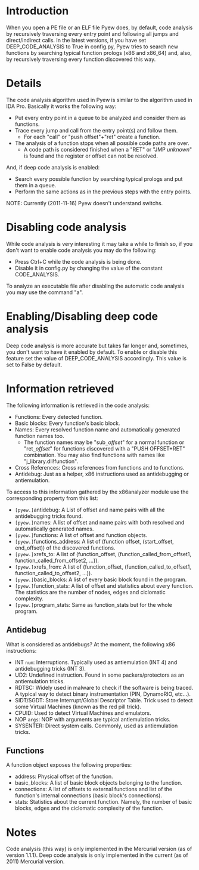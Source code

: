# Introduction #

When you open a PE file or an ELF file Pyew does, by default, code analysis by recursively traversing every entry point and following all jumps and direct/indirect calls. In the latest versions, if you have set DEEP\_CODE\_ANALYSIS to True in config.py, Pyew tries to search new functions by searching typical function prologs (x86 and x86\_64) and, also, by recursively traversing every function discovered this way.

# Details #

The code analysis algorithm used in Pyew is similar to the algorithm used in IDA Pro. Basically it works the following way:

  * Put every entry point in a queue to be analyzed and consider them as functions.
  * Trace every jump and call from the entry point(s) and follow them.
    * For each "call" or "push offset"+"ret" create a function.
  * The analysis of a function stops when all possible code paths are over.
    * A code path is considered finished when a "RET" or "JMP _unknown_" is found and the register or offset can not be resolved.

And, if deep code analysis is enabled:

  * Search every possible function by searching typical prologs and put them in a queue.
  * Perform the same actions as in the previous steps with the entry points.

NOTE: Currently (2011-11-16) Pyew doesn't understand switchs.

# Disabling code analysis #

While code analysis is very interesting it may take a while to finish so, if you don't want to enable code analysis you may do the following:

  * Press Ctrl+C while the code analysis is being done.
  * Disable it in config.py by changing the value of the constant CODE\_ANALYSIS.

To analyze an executable file after disabling the automatic code analysis you may use the command "a".

# Enabling/Disabling deep code analysis #

Deep code analysis is more accurate but takes far longer and, sometimes, you don't want to have it enabled by default. To enable or disable this feature set the value of DEEP\_CODE\_ANALYSIS accordingly. This value is set to False by default.

# Information retrieved #

The following information is retrieved in the code analysis:

  * Functions: Every detected function.
  * Basic blocks: Every function's basic block.
  * Names: Every resolved function name and automatically generated function names too.
    * The function names may be "sub`_`_offset_" for a normal function or "ret`_`_offset_" for functions discovered with a "PUSH OFFSET+RET" combination. You may also find functions with names like "j\_library.dll!function".
  * Cross References: Cross references from functions and to functions.
  * Antidebug: Just as a helper, x86 instructions used as antidebugging or antiemulation.

To access to this information gathered by the x86analyzer module use the corresponding property from this list:

  * `[pyew.]`antidebug: A List of offset and name pairs with all the antidebugging tricks found.
  * `[pyew.]`names: A list of offset and name pairs with both resolved and automatically generated names.
  * `[pyew.]`functions: A list of offset and function objects.
  * `[pyew.]`functions\_address: A list of (function offset, (start\_offset, end\_offset)) of the discovered functions.
  * `[pyew.]`xrefs\_to: A list of (function\_offset, (function\_called\_from\_offset1, function\_called\_from\_offset2, ...)).
  * `[pyew.]`xrefs\_from: A list of (function\_offset, (function\_called\_to\_offset1, function\_called\_to\_offset2, ...)).
  * `[pyew.]`basic\_blocks: A list of every basic block found in the program.
  * `[pyew.]`function\_stats: A list of offset and statistics about every function. The statistics are the number of nodes, edges and ciclomatic complexity.
  * `[pyew.]`program\_stats: Same as function\_stats but for the whole program.

## Antidebug ##

What is considered as antidebugs? At the moment, the following x86 instructions:

  * INT `num`: Interruptions. Typically used as antiemulation (INT 4) and antidebugging tricks (INT 3).
  * UD2: Undefined instruction. Found in some packers/protectors as an antiemulation tricks.
  * RDTSC: Widely used in malware to check if the software is being traced. A typical way to detect binary instrumentation (PIN, DynamoRIO, etc...).
  * SIDT/SGDT: Store Interrupt/Global Descriptor Table. Trick used to detect some Virtual Machines (known as the red pill trick).
  * CPUID: Used to detect Virtual Machines and emulators.
  * NOP `args`: NOP with arguments are typical antiemulation tricks.
  * SYSENTER: Direct system calls. Commonly, used as antiemulation tricks.

## Functions ##

A function object exposes the following properties:

  * address: Physical offset of the function.
  * basic\_blocks: A list of basic block objects belonging to the function.
  * connections: A list of offsets to external functions and list of the function's internal connections (basic block's connections).
  * stats: Statistics about the current function. Namely, the number of basic blocks, edges and the ciclomatic complexity of the function.

# Notes #

Code analysis (this way) is only implemented in the Mercurial version (as of version 1.1.1). Deep code analysis is only implemented in the current (as of 2011) Mercurial version.